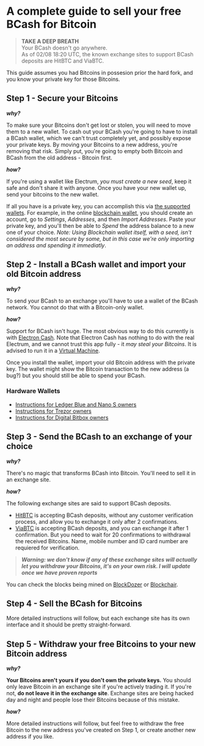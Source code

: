 # A complete guide to sell your free BCash for Bitcoin

> **TAKE A DEEP BREATH**<br/>
> Your BCash doesn't go anywhere. <br/>
> As of 02/08 18:20 UTC, the known exchange sites to support BCash deposits are HitBTC and ViaBTC.

This guide assumes you had Bitcoins in possesion prior the hard fork, and you know your private key for those Bitcoins.

## Step 1 - Secure your Bitcoins

***why?***

To make sure your Bitcoins don't get lost or stolen, you will need to move them to a new wallet. To cash out your BCash you're going to have to install a BCash wallet, which we can't trust completely yet, and possibly expose your private keys. By moving your Bitcoins to a new address, you're removing that risk. Simply put, you're going to empty both Bitcoin and BCash from the old address - Bitcoin first.

***how?***

If you're using a wallet like Electrum, *you must create a new seed*, keep it safe and don't share it with anyone. Once you have your new wallet up, send your bitcoins to the new wallet.

If all you have is a private key, you can accomplish this via [the supported wallets](http://bitcoin.org/en/choose-your-wallet). For example, in the online [blockchain wallet](http://blockchain.info/wallet), you should create an account, go to *Settings*, *Addresses*, and then *Import Addresses*. Paste your private key, and you'll then be able to *Spend* the address balance to a new one of your choice. *Note: Using Blockchain wallet itself, with a seed, isn't considered the most secure by some, but in this case we're only importing an address and spending it immediatly*.


## Step 2 - Install a BCash wallet and import your old Bitcoin address

***why?***

To send your BCash to an exchange you'll have to use a wallet of the BCash network. You cannot do that with a Bitcoin-only wallet.


***how?***

Support for BCash isn't huge. The most obvious way to do this currently is with [Electron Cash](http://electroncash.org/). Note that Electron Cash has nothing to do with the real Electrum, and we cannot trust this app fully - it *may steal your Bitcoins*. It is advised to run it in a [Virtual Machine](https://www.howtogeek.com/196060/beginner-geek-how-to-create-and-use-virtual-machines/). 

Once you install the wallet, import your old Bitcoin address with the private key. The wallet might show the Bitcoin transaction to the new address (a bug?) but you should still be able to spend your BCash.

### Hardware Wallets

* [Instructions for Ledger Blue and Nano S owners](http://support.ledgerwallet.com/knowledge_base/topics/bitcoin-cash)
* [Instructions for Trezor owners](https://blog.trezor.io/claim-bcash-bitcoin-cash-bch-bcc-trezor-wallet-f0a810d5864a)
* [Instructions for Digital Bitbox owners](https://digitalbitbox.com/faq)

## Step 3 - Send the BCash to an exchange of your choice

***why?***

There's no magic that transforms BCash into Bitcoin. You'll need to sell it in an exchange site.


***how?***

The following exchange sites are said to support BCash deposits.

* [HitBTC](https://hitbtc.com/) is accepting BCash deposits, without any customer verification process, and allow you to exchange it only after 2 confirmations.
* [ViaBTC](https://www.viabtc.com/) is accepting BCash deposits, and you can exchange it after 1 confirmation. But you need to wait for 20 confirmations to withdrawal the received Bitcoins. Name, mobile number and ID card number are requiered for verification.

>***Warning: we don't know if any of these exchange sites will actually let you withdraw your Bitcoins, it's on your own risk. I will update once we have proven reports***

You can check the blocks being mined on [BlockDozer](http://blockdozer.com/insight/blocks) or [Blockchair](https://blockchair.com/bitcoin-cash/blocks).

## Step 4 - Sell the BCash for Bitcoins

More detailed instructions will follow, but each exchange site has its own interface and it should be pretty straight-forward.


## Step 5 - Withdraw your free Bitcoins to your new Bitcoin address

***why?***

**Your Bitcoins aren't yours if you don't own the private keys.** You should only leave Bitcoin in an exchange site if you're actively trading it. If you're not, **do not leave it in the exchange site**. Exchange sites are being hacked day and night and people lose their Bitcoins because of this mistake.


***how?***

More detailed instructions will follow, but feel free to withdraw the free Bitcoin to the new address you've created on Step 1, or create another new address if you like.
